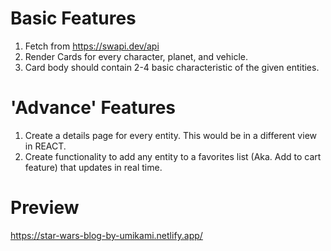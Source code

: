 # Basic Features

1. Fetch from https://swapi.dev/api
2. Render Cards for every character, planet, and vehicle.
3. Card body should contain 2-4 basic characteristic of the given entities.

# 'Advance' Features

1. Create a details page for every entity. This would be in a different view in REACT.
2. Create functionality to add any entity to a favorites list (Aka. Add to cart feature) that updates in real time.

# Preview

https://star-wars-blog-by-umikami.netlify.app/